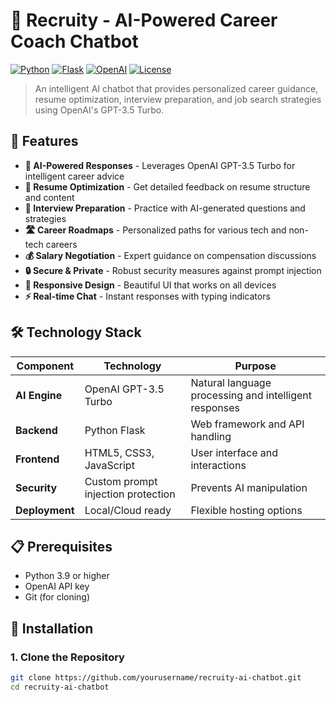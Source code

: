 # 🎯 Recruity - AI-Powered Career Coach Chatbot

[![Python](https://img.shields.io/badge/Python-3.9+-blue.svg)](https://python.org)
[![Flask](https://img.shields.io/badge/Flask-2.3.3-green.svg)](https://flask.palletsprojects.com/)
[![OpenAI](https://img.shields.io/badge/OpenAI-GPT--3.5-orange.svg)](https://openai.com)
[![License](https://img.shields.io/badge/License-MIT-yellow.svg)](LICENSE)

> An intelligent AI chatbot that provides personalized career guidance, resume optimization, interview preparation, and job search strategies using OpenAI's GPT-3.5 Turbo.

## 🚀 Features

- **🤖 AI-Powered Responses** - Leverages OpenAI GPT-3.5 Turbo for intelligent career advice
- **📄 Resume Optimization** - Get detailed feedback on resume structure and content
- **🎯 Interview Preparation** - Practice with AI-generated questions and strategies
- **🛣️ Career Roadmaps** - Personalized paths for various tech and non-tech careers
- **💰 Salary Negotiation** - Expert guidance on compensation discussions
- **🔒 Secure & Private** - Robust security measures against prompt injection
- **📱 Responsive Design** - Beautiful UI that works on all devices
- **⚡ Real-time Chat** - Instant responses with typing indicators

## 🛠️ Technology Stack

| Component | Technology | Purpose |
|-----------|------------|---------|
| **AI Engine** | OpenAI GPT-3.5 Turbo | Natural language processing and intelligent responses |
| **Backend** | Python Flask | Web framework and API handling |
| **Frontend** | HTML5, CSS3, JavaScript | User interface and interactions |
| **Security** | Custom prompt injection protection | Prevents AI manipulation |
| **Deployment** | Local/Cloud ready | Flexible hosting options |

## 📋 Prerequisites

- Python 3.9 or higher
- OpenAI API key
- Git (for cloning)

## 🔧 Installation

### 1. Clone the Repository
```bash
git clone https://github.com/yourusername/recruity-ai-chatbot.git
cd recruity-ai-chatbot
